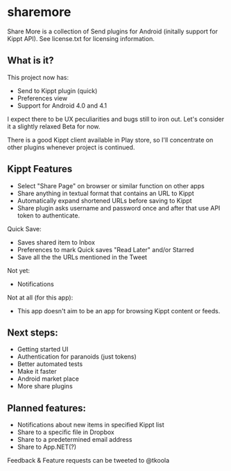 sharemore
=========

Share More is a collection of Send plugins for Android (initally support for Kippt API). 
See license.txt for licensing information.

What is it?
-----------

This project now has:
- Send to Kippt plugin (quick)
- Preferences view
- Support for Android 4.0 and 4.1

I expect there to be UX peculiarities and bugs still to iron out. Let's consider it a slightly relaxed Beta for now.

There is a good Kippt client available in Play store, so I'll concentrate on other plugins whenever project is continued.

Kippt Features
--------------
- Select "Share Page" on browser or similar function on other apps
- Share anything in textual format that contains an URL to Kippt
- Automatically expand shortened URLs before saving to Kippt
- Share plugin asks username and password once and after that use API token to authenticate.

Quick Save:
- Saves shared item to Inbox
- Preferences to mark Quick saves "Read Later" and/or Starred
- Save all the the URLs mentioned in the Tweet

Not yet:
- Notifications

Not at all (for this app):
- This app doesn't aim to be an app for browsing Kippt content or feeds.

Next steps:
-----------
- Getting started UI
- Authentication for paranoids (just tokens)
- Better automated tests
- Make it faster
- Android market place
- More share plugins

Planned features:
-----------------
- Notifications about new items in specified Kippt list
- Share to a specific file in Dropbox
- Share to a predetermined email address
- Share to App.NET(?)

Feedback & Feature requests can be tweeted to @tkoola


